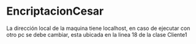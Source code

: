 # EncriptacionCesar
La dirección local de la maquina tiene localhost, en caso de ejecutar con otro pc se debe cambiar, esta ubicada en la linea 18 de la clase Cliente1
